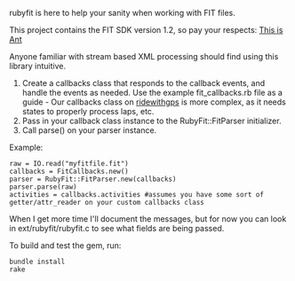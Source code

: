 rubyfit is here to help your sanity when working with FIT files.

This project contains the FIT SDK version 1.2, so pay your respects: [This is Ant](http://www.thisisant.com/pages/products/fit-sdk)

Anyone familiar with stream based XML processing should find using this library intuitive.

1. Create a callbacks class that responds to the callback events, and handle the events as needed.  Use the example fit\_callbacks.rb file as a guide - Our callbacks class on [ridewithgps](http://ridewithgps.com) is more complex, as it needs states to properly process laps, etc.
2. Pass in your callback class instance to the RubyFit::FitParser initializer.
3. Call parse() on your parser instance.

Example:

    raw = IO.read("myfitfile.fit")
    callbacks = FitCallbacks.new()
    parser = RubyFit::FitParser.new(callbacks)
    parser.parse(raw)
    activities = callbacks.activities #assumes you have some sort of getter/attr_reader on your custom callbacks class

When I get more time I'll document the messages, but for now you can look in ext/rubyfit/rubyfit.c to see what fields are being passed.

To build and test the gem, run:
```
bundle install
rake
```
